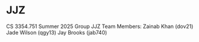 # JJZ
CS 3354.751 Summer 2025 Group JJZ
Team Members:
Zainab Khan (dov21)
Jade Wilson (qgy13)
Jay Brooks (jab740)
